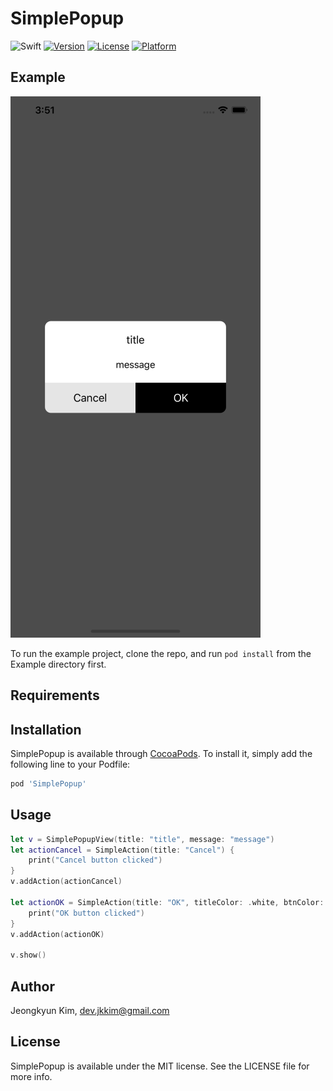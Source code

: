 # SimplePopup

![Swift](https://img.shields.io/badge/Swift-4.0-orange.svg)
[![Version](https://img.shields.io/cocoapods/v/SimplePopup.svg?style=flat)](https://cocoapods.org/pods/SimplePopup)
[![License](https://img.shields.io/cocoapods/l/SimplePopup.svg?style=flat)](https://cocoapods.org/pods/SimplePopup)
[![Platform](https://img.shields.io/cocoapods/p/SimplePopup.svg?style=flat)](https://cocoapods.org/pods/SimplePopup)

## Example

![DEMO](https://github.com/devjkkim/SimplePopup/blob/master/ScreenShots/screenshot1.png?raw=true)

To run the example project, clone the repo, and run `pod install` from the Example directory first.

## Requirements

## Installation

SimplePopup is available through [CocoaPods](https://cocoapods.org). To install
it, simply add the following line to your Podfile:

```ruby
pod 'SimplePopup'
```

## Usage

```swift
let v = SimplePopupView(title: "title", message: "message")
let actionCancel = SimpleAction(title: "Cancel") {
    print("Cancel button clicked")
}
v.addAction(actionCancel)
        
let actionOK = SimpleAction(title: "OK", titleColor: .white, btnColor: .black) {
    print("OK button clicked")
}
v.addAction(actionOK)
        
v.show()
```

## Author

Jeongkyun Kim, dev.jkkim@gmail.com

## License

SimplePopup is available under the MIT license. See the LICENSE file for more info.
